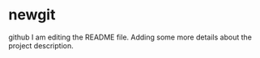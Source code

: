 # newgit
github
I am editing the README file. Adding some more details about the project description.
